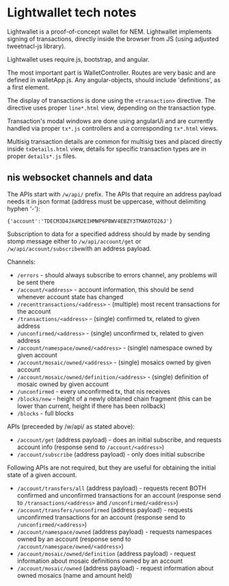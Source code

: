 Lightwallet tech notes
======================

Lightwallet is a proof-of-concept wallet for NEM. Lightwallet implements signing of transactions,
directly inside the browser from JS (using adjusted tweetnacl-js library).

Lightwallet uses require.js, bootstrap, and angular.

The most important part is WalletController.
Routes are very basic and are defined in walletApp.js.
Any angular-objects, should include 'definitions', as a first element.

The display of transactions is done using the `<transaction>` directive.
The directive uses proper `line*.html` view, depending on the transaction type.

Transaction's modal windows are done using angularUi and are currently handled 
via proper `tx*.js` controllers and a corresponding `tx*.html` views.

Multisig transaction details are common for multisig txes and placed directly inside
`txDetails.html` view, details for specific transaction types are in proper `details*.js` files.


nis websocket channels and data
-------------------------------

The APIs start with `/w/api/` prefix. The APIs that require an address payload needs it in json format (address must be uppercase, without delimiting hyphen  '-'):
```
{'account':'TDECM3D4JX4M2EIHMWP6PBWV4EBZY3TMAKOTO26J'}
```

Subscription to data for a specified address should by made by sending stomp message
either to `/w/api/account/get` or `/w/api/account/subscribe`with an address payload.

Channels:

 * `/errors` - should always subscribe to errors channel, any problems will be sent there
 * `/account/<address>` - account information, this should be send whenever account state has changed
 * `/recenttransactions/<address>` - (multiple) most recent transactions for the account
 * `/transactions/<address>` - (single) confirmed tx, related to given address
 * `/unconfirmed/<address>` - (single) unconfirmed tx, related to given address
 * `/account/namespace/owned/<address>` - (single) namespace owned by given account
 * `/account/mosaic/owned/<address>` - (single) mosaics owned by given account
 * `/account/mosaic/owned/definition/<address>` - (single) definition of mosaic owned by given account 
 * `/unconfirmed` - every unconfirmed tx, that nis receives  
 * `/blocks/new` - height of a newly obtained chain fragment (this can be lower than current, height if there has been rollback) 
 * `/blocks` - full blocks
 
 APIs (preceeded by /w/api/ as stated above):
 * `/account/get` (address payload) - does an initial subscribe, and requests account info (response send to `/account/<address>`) 
 * `/account/subscribe` (address payload) - only does initial subscribe
 
Following APIs are not required, but they are useful for obtaining the initial state of a given account.
 * `/account/transfers/all` (address payload) - requests recent BOTH confirmed and unconfirmed transactions for an account (response send to `/transactions/<address>` and `/unconfirmed/<address>`)
 * `/account/transfers/unconfirmed` (address payload) - requests unconfirmed transactions for an account (response send to `/unconfirmed/<address>`)
 * `/account/namespace/owned` (address payload) - requests namespaces owned by an account (response send to `/account/namespace/owned/<address>`)
 * `/account/mosaic/owned/definition` (address payload) - request information about mosaic definitions owned by an account  
 * `/account/mosaic/owned` (address payload) - request information about owned mosaics (name and amount held)
 
